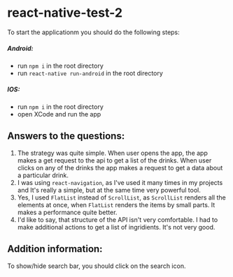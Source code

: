 # react-native-test-2

To start the applicationm you should do the following steps:

  ##### Android:
  - run `npm i` in the root directory
  - run `react-native run-android` in the root directory
    
  ##### IOS:
  - run `npm i` in the root directory
  - open XCode and run the app
  
  ## Answers to the questions:
   1) The strategy was quite simple. When user opens the app, the app makes a get request to the api to get a list of the drinks.
      When user clicks on any of the drinks the app makes a request to get a data about a particular drink. 
   2) I was using `react-navigation`, as I've used it many times in my projects and It's really a simple, but at the same time very powerful tool.
   3) Yes, I used `FlatList` instead of `ScrollList`, as `ScrollList` renders all the elements at once, when `FlatList` renders the items 
      by small parts. It makes a performance quite better.
   4) I'd like to say, that structure of the API isn't very comfortable. I had to make additional actions to get a list of ingridients. It's not very good.
 
 ## Addition information:
  To show/hide search bar, you should click on the search icon.

